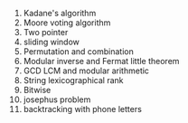 1. Kadane's algorithm 
2. Moore voting algorithm 
3. Two pointer
4. sliding window 
5. Permutation and combination 
6. Modular inverse and Fermat little theorem 
7. GCD LCM and modular arithmetic 
8. String lexicographical rank 
9. Bitwise 
10. josephus problem 
11. backtracking with phone letters 

